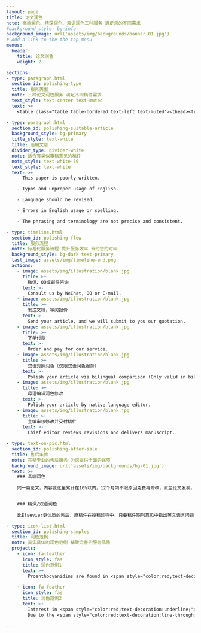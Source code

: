 ```yaml
---
layout: page
title: 论文润色
note: 高端润色、精深润色、双语润色三种服务 满足您的不同需求
#background_style: bg-info
background_image: url('assets/img/backgrounds/banner-01.jpg')
# Add a link to the the top menu
menus:
  header:
    title: 论文润色
    weight: 2

sections:
- type: paragraph.html
  section_id: polishing-type
  title: 服务类型
  note: 三种论文润色服务 满足不同稿件需求
  text_style: text-center text-muted
  text: >+    
    <table class="table table-bordered text-left text-muted"><thead><tr><th>服务类型</th><th width="50%">服务特色</th><th>非会员价</th><th>会员价</th></tr></thead><tbody><tr><th>高端润色</th><td>纯正母语编辑<br/>12个月内免费母语润色</td><td>380元/千词</td><td>350元/千词</td></tr><tr><th>精深润色</th><td>纯正母语编辑<br/>润色内容包括：语法更正、拼写纠错、逻辑变动、句子改写、句式调整、优化建议</td><td>300元/千词</td><td>270元/千词</td></tr><tr><th>双语润色</th><td>双语编辑，忠于作者原意</td><td>420元/千词</td><td>380元/千词</td></tr></tbody></table>

- type: paragraph.html
  section_id: polishing-suitable-article
  background_style: bg-primary
  title_style: text-white
  title: 适用文章
  divider_type: divider-white
  note: 适合有类似审稿意见的稿件
  note_style: text-white-50
  text_style: text-white
  text: >+
    - This paper is poorly written.

    - Typos and unproper usage of English.

    - Language should be revised.

    - Errors in English usage or spelling.

    - The phrasing and terminology are not precise and consistent.

- type: timeline.html
  section_id: polishing-flow
  title: 服务流程
  note: 标准化服务流程 提升服务效率 节约您的时间
  background_style: bg-dark text-primary
  last_image: assets/img/timeline-end.png
  actions:
    - image: assets/img/illustration/blank.jpg
      title: >+
        微信、QQ或邮件咨询
      text: >-
        Consult us by WeChat, QQ or E-mail.
    - image: assets/img/illustration/blank.jpg
      title: >+
        发送文档，审阅报价
      text: >-
        Send your article, and we will submit to you our quotation.
    - image: assets/img/illustration/blank.jpg
      title: >+
        下单付款
      text: >-
        Order and pay for our service.
    - image: assets/img/illustration/blank.jpg
      title: >+
        双语对照润色（仅限双语润色服务）
      text: >-
        Polish your article via bilingual comparison (Only valid in bilingual polishing service).
    - image: assets/img/illustration/blank.jpg
      title: >+
        母语编辑润色修改
      text: >-
        Polish your article by native language editor.
    - image: assets/img/illustration/blank.jpg
      title: >+
        主编审核修改并交付稿件
      text: >-
        Chief editor reviews revisions and delivers manuscript.

- type: text-on-pic.html
  section_id: polishing-after-sale
  title: 售后条款
  note: 完整专业的售后服务 为您提供全面的保障
  background_image: url('assets/img/backgrounds/bg-01.jpg')
  text: >+
    ### 高端润色
    
    同一篇论文，内容变化量累计在10%以内，12个月内不限原因免费再修改，直至论文发表。


    ### 精深/双语润色
    
    比Elsevier更优质的售后，原稿件在投稿过程中，只要稿件期刊意见中指出英文语言问题，免费再次润色。

- type: icon-list.html
  section_id: polishing-samples
  title: 润色范例
  note: 真实具体的润色范例 精致完善的服务品质
  projects:
    - icon: fa-feather
      icon_style: fas
      title: 润色范例1
      text: >+
        Proanthocyanidins are found in <span style="color:red;text-decoration:line-through;">a wide range of foods, such as </span>fruits, tree nuts, cereals, legumes, wine, and chocolate. They affect nutritional value, appearance, taste, and texture of <span style="color:red;text-decoration:underline;">these</span> foods and <span style="color:red;text-decoration:line-through;">can </span>promote <span style="color:red;text-decoration:line-through;">the </span>better health by preventing cardiovascular diseases, cancers, urinary tract infections, and other aging-related metabolic complications. <span style="color:red;text-decoration:line-through;">However, their health benefits in vivo may be limited as they are recognized as xenobiotics by human body. </span>The bioavailability of <span style="color:red;text-decoration:line-through;">proanthocyanidin </span><span style="color:red;text-decoration:underline;">proanthocyanidins</span> is largely influenced by their degree of polymerization. <span style="color:red;text-decoration:line-through;">Monomers could be rapidly absorbed from the upper portion of small intestine and reach a peak concentration in the plasma within 2 h after intake of proanthocyanidin-rich foods. The quantity consumed affects their metabolic fate of monomers. </span>The absorption rate of <span style="color:red;text-decoration:underline;">proanthocyanidin</span> dimers is <span style="color:red;text-decoration:line-through;">only </span>5-10% of that of <span style="color:red;text-decoration:line-through;">monomeric proanthocyanidins. Their metabolism might be of minor importance. </span><span style="color:red;text-decoration:underline;">(-)-epicatechin. Trimers and tetramers had lower absorption rates than dimers. Absorbed intact dimers, trimers, and tetramers undergo limited phase II metabolism in the intestine and liver in rats compared with (-)-epicatechin.</span> Proanthocyanidins with a <span style="color:red;text-decoration:line-through;">high </span>degree of polymerization <span style="color:red;text-decoration:line-through;">(>4</span><span style="color:red;text-decoration:underline;">over 4 (DP>4)</span> are not absorbable because of their large molecular size <span style="color:red;text-decoration:line-through;">which limits their absorption through </span><span style="color:red;text-decoration:underline;">and</span> gut barrier. <span style="color:red;text-decoration:line-through;">Therefore, the </span><span style="color:red;text-decoration:underline;">Depolymerization of proanthocyanidins in the gastrointestinal tract was negligible. The</span> majority of proanthocyanidins <span style="color:red;text-decoration:line-through;">reach</span><span style="color:red;text-decoration:underline;">reaches</span> the colon intact<span style="color:red;text-decoration:line-through;">. Proanthocyanidinscan be</span><span style="color:red;text-decoration:underline;">and is</span> degraded into <span style="color:red;text-decoration:line-through;">Phenylvalerolactones</span><span style="color:red;text-decoration:underline;">phenylvalerolactones</span> and <span style="color:red;text-decoration:line-through;">several </span>phenolic acids by <span style="color:red;text-decoration:line-through;">human </span>colon microbiota. <span style="color:red;text-decoration:line-through;">The </span><span style="color:red;text-decoration:underline;">These</span> microbial metabolites <span style="color:red;text-decoration:line-through;">of proanthocyanidins are smaller molecules and are generally better absorbed in the gut. However, the biological</span><span style="color:red;text-decoration:underline;">may contribute to the health promoting</span> properties of <span style="color:red;text-decoration:line-through;">the microbial metabolites are believed to be less active than their parental compounds. This review will summarize the literatures on </span>proanthocyanidins <span style="color:red;text-decoration:line-through;">with</span><span style="color:red;text-decoration:underline;">in vivo. Future research of proanthocyanidin bioavailability will likely</span> focus on <span style="color:red;text-decoration:line-through;">the absorption and</span><span style="color:red;text-decoration:underline;">identification of new</span> microbial <span style="color:red;text-decoration:line-through;">metabolism of</span><span style="color:red;text-decoration:underline;">metabolites and</span> <span style="color:red;text-decoration:underline;">investigation of how</span> proanthocyanidins <span style="color:red;text-decoration:underline;">influence human health by affecting the composition of human gut microbiota</span>.
        
    - icon: fa-feather
      icon_style: fas
      title: 润色范例2
      text: >+
        Interest in <span style="color:red;text-decoration:underline;">the</span> tribological performance of ionic liquids (ILs) has increased significantly since they were <span style="color:red;text-decoration:underline;">first</span> introduced as lubricants in 2001. <span style="color:red;text-decoration:underline;">The primary</span><span style="color:red;text-decoration:line-through;">Main</span> advantages of ILs over conventional lubricants lie in their better ability to form <span style="color:red;text-decoration:line-through;">a </span>tribofilm, higher thermal stability, <span style="color:red;text-decoration:line-through;">less harm to </span>environment<span style="color:red;text-decoration:underline;">al friendliness</span>, and <span style="color:red;text-decoration:line-through;">better </span>adaptability<span style="color:red;text-decoration:line-through;">tion</span> to various applications. Remarkable <span style="color:red;text-decoration:underline;">reduction of</span> friction and wear <span style="color:red;text-decoration:line-through;">reduction is </span><span style="color:red;text-decoration:underline;">has been</span> observed <span style="color:red;text-decoration:underline;">after</span><span style="color:red;text-decoration:line-through;">with</span> the addition of ILs in oil<span style="color:red;text-decoration:underline;">-</span> or water<span style="color:red;text-decoration:underline;">-</span> based media<span style="color:red;text-decoration:underline;">, suggesting that ILs are promising candidate materials </span><span style="color:red;text-decoration:line-through;">It indicates that ILs are premising </span>as neat lubricants as well as lubricant additives. <span style="color:red;text-decoration:line-through;">Even though massive Despite the relatively common utilization </span><span style="color:red;text-decoration:underline;">applications</span> of ILs as lubricating media the<span style="color:red;text-decoration:underline;">ir wider use is limited by </span><span style="color:red;text-decoration:line-through;">have shortcomings such as being </span><span style="color:red;text-decoration:underline;">their</span> high cost and corrosive <span style="color:red;text-decoration:underline;">properties</span>. <span style="color:red;text-decoration:line-through;">Yet ILs are among the-mest premising candidates as next generatien lubricants. </span>This <span style="color:red;text-decoration:line-through;">review </span><span style="color:red;text-decoration:underline;">paper</span> provides a brief introduction to <span style="color:red;text-decoration:underline;">relevant IL</span> structures and properties, <span style="color:red;text-decoration:underline;">focusing on recent applications of the materials of ILs with fecus on their recent applications</span> in engineering tribology. 
        Due to the <span style="color:red;text-decoration:line-through;">considerable</span> effort<span style="color:red;text-decoration:underline;">s</span> of <span style="color:red;text-decoration:underline;">many previous</span> researchers, ILs have been widely accepted as <span style="color:red;text-decoration:line-through;">effective</span>, environmental<span style="color:red;text-decoration:underline;">ly</span> friendly lubricants<span style="color:red;text-decoration:underline;">/</span><span style="color:red;text-decoration:line-through;">or </span>lubricant additives. In recent years, chemists <span style="color:red;text-decoration:underline;">have</span> synthesized <span style="color:red;text-decoration:underline;">a variety of new </span><span style="color:red;text-decoration:line-through;">various new </span>ILs<span style="color:red;text-decoration:line-through;">s</span> while engineer<span style="color:red;text-decoration:underline;">s</span><span style="color:red;text-decoration:line-through;">ing</span> have <span style="color:red;text-decoration:underline;">systematically</span> <span style="color:red;text-decoration:line-through;">scientists </span>evaluated their lubrication performance and generated novel types <span style="color:red;text-decoration:underline;">of</span> lubricant<span style="color:red;text-decoration:line-through;">s</span> with desired properties for specific application<span style="color:red;text-decoration:underline;">s</span>. The collaborative work of <span style="color:red;text-decoration:line-through;">the </span>researchers worldwide <span style="color:red;text-decoration:underline;">have successfully</span> promoted the development <span style="color:red;text-decoration:underline;">and utilization</span> of ionic lubricants <span style="color:red;text-decoration:underline;">in a wide array of industrial fields</span>. In this <span style="color:red;text-decoration:underline;">paper</span><span style="color:red;text-decoration:line-through;">article</span>, <span style="color:red;text-decoration:line-through;">the </span>advances <span style="color:red;text-decoration:underline;">made in IL </span><span style="color:red;text-decoration:line-through;">investigating </span>lubricating performance <span style="color:red;text-decoration:underline;">and </span><span style="color:red;text-decoration:line-through;">of ILs and in</span>explor<span style="color:red;text-decoration:underline;">ation of</span><span style="color:red;text-decoration:line-through;">ing</span> their potential applications as lubricating media <span style="color:red;text-decoration:underline;">are </span><span style="color:red;text-decoration:line-through;">will be </span>reviewed and <span style="color:red;text-decoration:underline;">discussed at length</span>.

---
```

